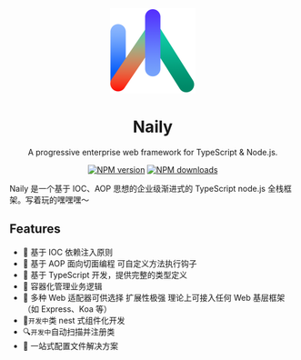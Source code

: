 <div align="center">
<br />

<img src="./logo_minmal.png" width="150" />

# Naily

A progressive enterprise web framework for TypeScript & Node.js.

[![NPM version](https://img.shields.io/npm/v/@org-naily/core.svg?style=flat)](https://npmjs.org/package/@org-naily/core)
[![NPM downloads](http://img.shields.io/npm/dm/@org-naily/core.svg?style=flat)](https://npmjs.org/package/@org-naily/core)

</div>

Naily 是一个基于 IOC、AOP 思想的企业级渐进式的 TypeScript node.js 全栈框架。写着玩的嘿嘿嘿～

## Features

- 🧀️ 基于 IOC 依赖注入原则
- 🍉 基于 AOP 面向切面编程 可自定义方法执行钩子
- 🍆 基于 TypeScript 开发，提供完整的类型定义
- 🍪 容器化管理业务逻辑
- 🍜 多种 Web 适配器可供选择 扩展性极强 理论上可接入任何 Web 基层框架（如 Express、Koa 等）
- 🧩`开发中`类 nest 式组件化开发
- 🔍`开发中`自动扫描并注册类
- 📃 一站式配置文件解决方案
